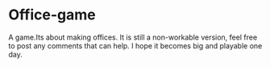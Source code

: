 # Office-game
A game.Its about making offices.
It is still a non-workable version, feel free to post any comments that can help.
I hope it becomes big and playable one day.
